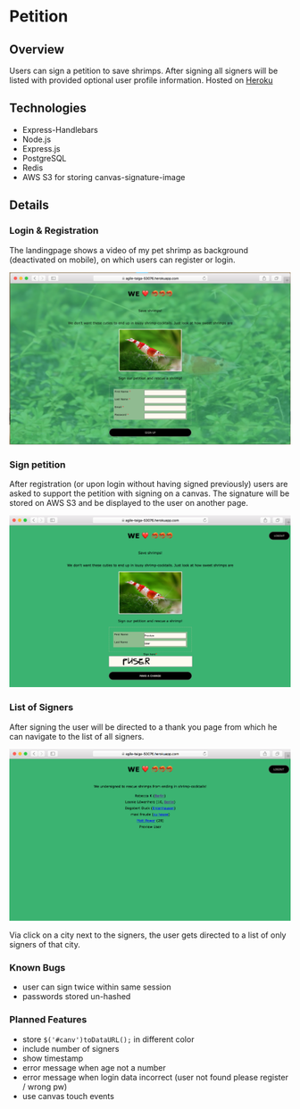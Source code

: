 # Petition

## Overview
Users can sign a petition to save shrimps. After signing all signers will be listed with provided optional user profile information.
Hosted on [Heroku](https://agile-taiga-53076.herokuapp.com)

## Technologies
- Express-Handlebars
- Node.js
- Express.js
- PostgreSQL
- Redis
- AWS S3 for storing canvas-signature-image


## Details

### Login & Registration
The landingpage shows a video of my pet shrimp as background (deactivated on mobile), on which users can register or login.

<img src="screenshot-registration.png" alt="registration page">


### Sign petition
After registration (or upon login without having signed previously) users are asked to support the petition with signing on a canvas. The signature will be stored on AWS S3 and be displayed to the user on another page.

<img src="screenshot-sign.png" alt="sign petition page">


### List of Signers
After signing the user will be directed to a thank you page from which he can navigate to the list of all signers.

<img src="screenshot-list-of-signers.png" alt="sign petition page">

Via click on a city next to the signers, the user gets directed to a list of only signers of that city.


### Known Bugs
- user can sign twice within same session
- passwords stored un-hashed


### Planned Features
- store ```$('#canv')toDataURL();``` in different color
- include number of signers
- show timestamp
- error message when age not a number
- error message when login data incorrect (user not found please register / wrong pw)
- use canvas touch events
